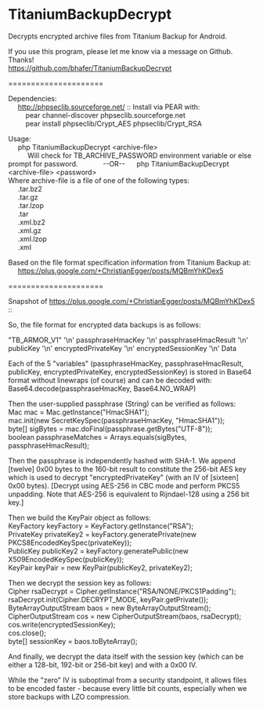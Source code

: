 TitaniumBackupDecrypt
=====================

Decrypts encrypted archive files from Titanium Backup for Android.

If you use this program, please let me know via a message on Github. Thanks! <br/>
https://github.com/bhafer/TitaniumBackupDecrypt

=====================

Dependencies: <br/>
&nbsp;&nbsp;&nbsp;&nbsp; http://phpseclib.sourceforge.net/ :: Install via PEAR with: <br/>
&nbsp;&nbsp;&nbsp;&nbsp;&nbsp;&nbsp;&nbsp;&nbsp; pear channel-discover phpseclib.sourceforge.net <br/>
&nbsp;&nbsp;&nbsp;&nbsp;&nbsp;&nbsp;&nbsp;&nbsp; pear install phpseclib/Crypt_AES phpseclib/Crypt_RSA

Usage: <br/>
&nbsp;&nbsp;&nbsp;&nbsp; php TitaniumBackupDecrypt &lt;archive-file&gt; <br/>
&nbsp;&nbsp;&nbsp;&nbsp;&nbsp;&nbsp;&nbsp;&nbsp;&nbsp; Will check for TB_ARCHIVE_PASSWORD environment variable or else prompt for password.
&nbsp;&nbsp;&nbsp;&nbsp;&nbsp;&nbsp;&nbsp;&nbsp;&nbsp;&nbsp;&nbsp; --OR--
&nbsp;&nbsp;&nbsp;&nbsp; php TitaniumBackupDecrypt &lt;archive-file&gt; &lt;password&gt; <br/>
Where archive-file is a file of one of the following types: <br/>
&nbsp;&nbsp;&nbsp;&nbsp; .tar.bz2 <br/>
&nbsp;&nbsp;&nbsp;&nbsp; .tar.gz <br/>
&nbsp;&nbsp;&nbsp;&nbsp; .tar.lzop <br/>
&nbsp;&nbsp;&nbsp;&nbsp; .tar <br/>
&nbsp;&nbsp;&nbsp;&nbsp; .xml.bz2 <br/>
&nbsp;&nbsp;&nbsp;&nbsp; .xml.gz <br/>
&nbsp;&nbsp;&nbsp;&nbsp; .xml.lzop <br/>
&nbsp;&nbsp;&nbsp;&nbsp; .xml

Based on the file format specification information from Titanium Backup at: <br/>
&nbsp;&nbsp;&nbsp;&nbsp; https://plus.google.com/+ChristianEgger/posts/MQBmYhKDex5

=====================

Snapshot of https://plus.google.com/+ChristianEgger/posts/MQBmYhKDex5 ::

So, the file format for encrypted data backups is as follows:

"TB_ARMOR_V1" '\n' passphraseHmacKey '\n' passphraseHmacResult '\n' publicKey '\n' encryptedPrivateKey '\n' encryptedSessionKey '\n' Data <br/>

Each of the 5 "variables" (passphraseHmacKey, passphraseHmacResult, publicKey, encryptedPrivateKey, encryptedSessionKey) is stored in Base64 format without linewraps (of course) and can be decoded with: Base64.decode(passphraseHmacKey, Base64.NO_WRAP)

Then the user-supplied passphrase (String) can be verified as follows: <br/>
Mac mac = Mac.getInstance("HmacSHA1"); <br/>
mac.init(new SecretKeySpec(passphraseHmacKey, "HmacSHA1")); <br/>
byte[] sigBytes = mac.doFinal(passphrase.getBytes("UTF-8")); <br/>
boolean passphraseMatches = Arrays.equals(sigBytes, passphraseHmacResult);

Then the passphrase is independently hashed with SHA-1. We append [twelve] 0x00 bytes to the 160-bit result to constitute the 256-bit AES key which is used to decrypt "encryptedPrivateKey" (with an IV of [sixteen] 0x00 bytes). [Decrypt using AES-256 in CBC mode and perform PKCS5 unpadding. Note that AES-256 is equivalent to Rijndael-128 using a 256 bit key.]

Then we build the KeyPair object as follows: <br/>
KeyFactory keyFactory = KeyFactory.getInstance("RSA"); <br/>
PrivateKey privateKey2 = keyFactory.generatePrivate(new PKCS8EncodedKeySpec(privateKey)); <br/>
PublicKey publicKey2 = keyFactory.generatePublic(new X509EncodedKeySpec(publicKey)); <br/>
KeyPair keyPair = new KeyPair(publicKey2, privateKey2);

Then we decrypt the session key as follows: <br/>
Cipher rsaDecrypt = Cipher.getInstance("RSA/NONE/PKCS1Padding");
rsaDecrypt.init(Cipher.DECRYPT_MODE, keyPair.getPrivate()); <br/>
ByteArrayOutputStream baos = new ByteArrayOutputStream(); <br/>
CipherOutputStream cos = new CipherOutputStream(baos, rsaDecrypt); <br/>
cos.write(encryptedSessionKey); <br/>
cos.close(); <br/>
byte[] sessionKey = baos.toByteArray();

And finally, we decrypt the data itself with the session key (which can be either a 128-bit, 192-bit or 256-bit key) and with a 0x00 IV.

While the "zero" IV is suboptimal from a security standpoint, it allows files to be encoded faster - because every little bit counts, especially when we store backups with LZO compression.

